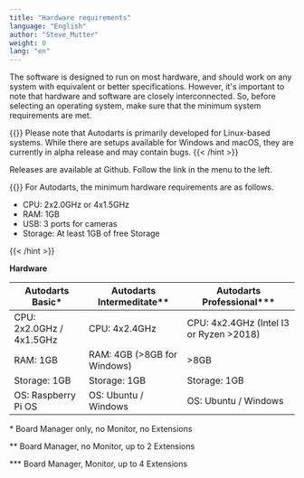 ```yaml
---
title: "Hardware requirements"
language: "English"
author: "Steve_Mutter"
weight: 0
lang: "en"
---
```


The software is designed to run on most hardware, and should work on any system with equivalent or better specifications.
However, it's important to note that hardware and software are closely interconnected.
So, before selecting an operating system, make sure that the minimum system requirements are met.

{{<hint type=note icon=gdoc_info_outline >}}
Please note that Autodarts is primarily developed for Linux-based systems. While there are setups available for Windows and macOS, they are currently in alpha release and may contain bugs.
{{< /hint >}}

Releases are available at Github.
Follow the link in the menu to the left.

{{<hint type=important icon=gdoc_error_outline >}}
For Autodarts, the minimum hardware requirements are as follows.

- CPU: 2x2.0GHz or 4x1.5GHz
- RAM: 1GB
- USB: 3 ports for cameras
- Storage: At least 1GB of free Storage

{{< /hint >}}

**Hardware**

| Autodarts Basic\*        | Autodarts Intermeditate\*\* | Autodarts Professional\*\*\*            |
| ------------------------ | --------------------------- | --------------------------------------- |
| CPU: 2x2.0GHz / 4x1.5GHz | CPU: 4x2.4GHz               | CPU: 4x2.4GHz (Intel I3 or Ryzen >2018) |
| RAM: 1GB                 | RAM: 4GB (>8GB for Windows) | >8GB                                    |
| Storage: 1GB             | Storage: 1GB                | Storage: 1GB                            |
| OS: Raspberry Pi OS      | OS: Ubuntu / Windows        | OS: Ubuntu / Windows                    |

\* Board Manager only, no Monitor, no Extensions

\*\* Board Manager, no Monitor, up to 2 Extensions

\*\*\* Board Manager, Monitor, up to 4 Extensions
